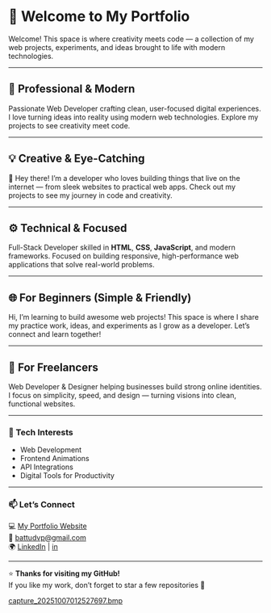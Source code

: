 # 👋 Welcome to My Portfolio  

Welcome! This space is where creativity meets code — a collection of my web projects, experiments, and ideas brought to life with modern technologies.

---

## 🚀 Professional & Modern
Passionate Web Developer crafting clean, user-focused digital experiences. I love turning ideas into reality using modern web technologies. Explore my projects to see creativity meet code.

---

## 💡 Creative & Eye-Catching
👋 Hey there! I’m a developer who loves building things that live on the internet — from sleek websites to practical web apps. Check out my projects to see my journey in code and creativity.

---

## ⚙️ Technical & Focused
Full-Stack Developer skilled in **HTML**, **CSS**, **JavaScript**, and modern frameworks. Focused on building responsive, high-performance web applications that solve real-world problems.

---

## 🌐 For Beginners (Simple & Friendly)
Hi, I’m learning to build awesome web projects! This space is where I share my practice work, ideas, and experiments as I grow as a developer. Let’s connect and learn together!

---

## 💼 For Freelancers
Web Developer & Designer helping businesses build strong online identities.  
I focus on simplicity, speed, and design — turning visions into clean, functional websites.

---

### 🧠 Tech Interests
- Web Development   
- Frontend Animations  
- API Integrations  
- Digital Tools for Productivity  

---

### 📫 Let’s Connect
💻 [My Portfolio Website](#)  
📧 battudvp@gmail.com  
🌍 [LinkedIn](#) | [in](#)

---
⭐ **Thanks for visiting my GitHub!**  
If you like my work, don’t forget to star a few repositories 🌟


[capture_20251007012527697.bmp](https://github.com/user-attachments/files/22730096/capture_20251007012527697.bmp)





